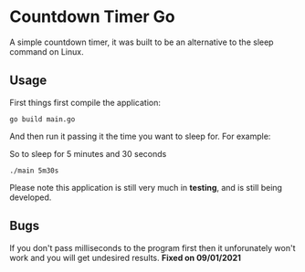# Countdown Timer Go

A simple countdown timer, it was built to be an alternative to the sleep command on Linux.

## Usage

First things first compile the application: 

    go build main.go

 And then run it passing it the time you want to sleep for. For example:

So to sleep for 5 minutes and 30 seconds

    ./main 5m30s 

Please note this application is still very much in **testing**, and is still being developed.

## Bugs

If you don't pass milliseconds to the program first then it unforunately won't work and you will get undesired results. **Fixed on 09/01/2021**